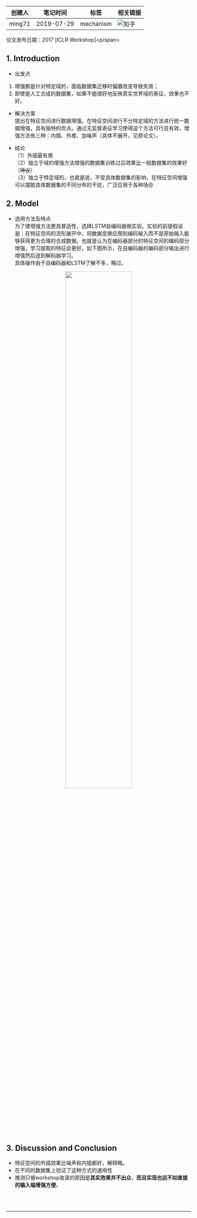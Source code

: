 |  创建人   |  笔记时间 | 标签 | 相关链接 |
|  ----  | ----  | ----  | ----  |
| ming71  | 2019-07-29 | mechanism | ![知乎](https://zhuanlan.zhihu.com/c_1113860303082704896) 

<span id="inline-blue">论文发布日期：2017 [ICLR Workshop]<p/span>

## 1. Introduction
* 出发点  
1. 增强都是针对特定域的，面临数据集迁移时偏置改变导致失效；
2. 即使是人工合成的数据集，如果不能很好地反映真实世界域的表征，效果也不好。
<!-- more -->


* 解决方案   
提出在特征空间进行数据增强。在特征空间进行不分特定域的方法进行统一数据增强，具有独特的优点。通过无监督表征学习使得这个方法可行且有效，增强方法有三种：内插、外推、加噪声（具体不展开，见原论文）。

* 结论  
（1）外插最有用     
（2）独立于域的增强方法增强的数据集训练过后效果比一般数据集的效果好（~~待议~~）    
（3）独立于特定域的，也就是说，不受具体数据集的影响，在特征空间增强可以摆脱具体数据集的不同分布的干扰，广泛应用于各种场合

## 2. Model  
* 选用方法及特点  
为了使增强方法更具普适性，选择LSTM自编码器做实验。实验的前提假设是：在特征空间的流形展开中，将数据变换应用到编码输入而不是原始输入能够获得更为合理的合成数据。也就是认为在编码器部分的特征空间的编码部分增强，学习提取的特征会更好。如下图所示，在自编码器的编码部分输出进行增强然后送到解码器学习。         
具体操作由于自编码器和LSTM了解不多，略过。  
<center><img src="http://chaserblog.test.upcdn.net/blogs/paper/Dataset-Augmentationin-In-Feature-Space/Image.png" alt="" style="width:60%" /></center>

## 3. Discussion and Conclusion
* 特征空间的外插效果比噪声和内插都好，解释略。  
* 在不同的数据集上验证了这种方式的通用性  
* 推测只被workshop收录的原因是**其实效果并不出众**，**而且实现也远不如直接的输入端增强方便**。



<br>
<br>
<hr />